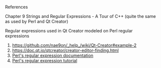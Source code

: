 References

Chapter 9 Strings and Regular Expressions - A Tour of C++ (quite the same as used by Perl and Qt Creator)

Regular expressions used in Qt Creator modeled on Perl regular expressions
1. https://github.com/nae9on/_help_/wiki/Qt-Creator#example-2
2. https://doc.qt.io/qtcreator/creator-editor-finding.html
3. [Perl's regular expression documentation](http://perldoc.perl.org/perlre.html)
4. [Perl's regular expression tutorial](http://perldoc.perl.org/perlretut.html)
